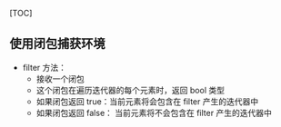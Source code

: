 [TOC]

## 使用闭包捕获环境
- filter 方法：
  - 接收一个闭包
  - 这个闭包在遍历迭代器的每个元素时，返回 bool 类型
  - 如果闭包返回 true：当前元素将会包含在 filter 产生的迭代器中 
  - 如果闭包返回 false： 当前元素将不会包含在 filter 产生的迭代器中

<!--  -->